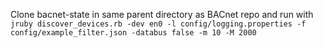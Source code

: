 Clone bacnet-state in same parent directory as BACnet repo and run with `jruby discover_devices.rb -dev en0 -l config/logging.properties -f config/example_filter.json -databus false -m 10 -M 2000`